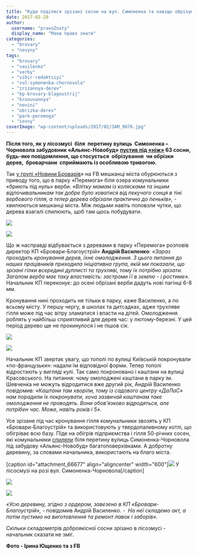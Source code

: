 ```yaml
---
title: "Куди поділися зрізані сосни на вул. Симоненка та навіщо обрізують верби у парку «Перемога»?"
date: 2017-02-20
author: 
  username: "pravoZnaty"
  display_name: "Маєш право знати"
categories: 
  - "brovary"
  - "novyny"
tags: 
  - "brovary"
  - "vasilenko"
  - "verby"
  - "vibir-redaktsiyi"
  - "vul-symonenka-chornovola"
  - "zrizannya-derev"
  - "kp-brovary-blagoustrij"
  - "kronuvannya"
  - "novini"
  - "obrizka-derev"
  - "park-peremoga"
  - "sosny"
coverImage: "wp-content/uploads/2017/02/SAM_9876.jpg"
---
```


**Після того, як у лісозмусі  біля  перетину вулиць  Симоненка –Чорновола забудовник «Альянс-Новобуд» [пустив під «ніж»](https://mpz.brovary.org/zeleni-krasuni-sosny-na-symonenka-vse-zh-spylyaly-foto-video/) 63 сосни, будь-яке повідомлення, що стосується  обрізування  чи обрізки дерев,  броварчани  сприймають із особливою тривогою.**

Так [у групі «Новини Броварів](http://www.facebook.com/groups/529373443771199/permalink/1421899961185205/)» на FB мешканці міста обурюються з приводу того, що в парку «Перемога» біля озера комунальники «бриють під нуль» верби. _«Влітку мамам із колясками та іншим відпочивальникам так добре було ховатися від пекучого сонця в тіні вербового гілля, а тепер дерева обрізали практично до пеньків»,_ - хвилюються мешканці міста. Між людьми навіть поповзли чутки, що дерева взагалі спилюють, щоб там щось побудувати.

[![](https://mpz.brovary.org/wp-content/uploads/2017/02/3-fejsbuk.jpg)](https://mpz.brovary.org/wp-content/uploads/2017/02/3-fejsbuk.jpg)

[![](https://mpz.brovary.org/wp-content/uploads/2017/02/SAM_9874.jpg)](https://mpz.brovary.org/wp-content/uploads/2017/02/SAM_9874.jpg)

Що ж насправді відбувається з деревами в парку «Перемога» розповів директор КП «Бровари-Благоустрій» **Андрій Василенко**_: «Зараз проходить кронування дерев, їхнє омолодження. З цього питання до наших працівників приходила ініціативна група, якій ми показали, що зрізані гілки всередині дуплисті та трухляві, тому їх потрібно зрізати. Загалом верба має таку властивість: застроми її в землю - і ростиме»._ Начальник КП переконує: до осені обрізані верби дадуть нові пагінці 6-8 мм.

Кронування нині проходить не тільки в парку, каже Василенко, а по всьому місту. У першу чергу, в школах та дитсадках, адже трухляве гілля може під час вітру зламатися і впасти на дітей. Омолодження роблять у найбільш сприятливий для дерев час: у лютому-березні. У цей період дерево ще не прокинулося і не пішов сік.

[![](https://mpz.brovary.org/wp-content/uploads/2017/02/SAM_9877.jpg)](https://mpz.brovary.org/wp-content/uploads/2017/02/SAM_9877.jpg)

[![](https://mpz.brovary.org/wp-content/uploads/2017/02/2-fejsbuk.jpg)](https://mpz.brovary.org/wp-content/uploads/2017/02/2-fejsbuk.jpg)

Начальник КП звертає увагу, що тополі по вулиці Київській покронували «по-французьки»: надали їм відповідної форми. Тепер тополі відростають у вигляді кулі. Так само покроновано і каштани на вулиці Красовського. На питання: чому омолоджені каштани в парку ім. Шевченка не можуть відродитися вже другий рік, Андрій Василенко повідомив: «_Каштани там хворіли, тому із садового центру «ДаЛаС» нам порадили їх покронувати, хоча зазвичай каштанам таке омолодження не проводять. Вони обов’язково відродяться, але потрібен час. Може, навіть років і 5»._

Усе зрізане під час кронування гілля комунальники звозять у КП «Бровари-Благоустрій» та використовують у твердопаливному котлі, що обігріває всю базу. Піде на обігрів підприємства і гілля 50-річних сосен, які комунальники [спиляли](https://mpz.brovary.org/pid-nizh-63-sosny-ubyly-te-shho-davalo-zhyttya-foto/) біля перетину вулиць Симоненка-Чорновола під забудову «Альянс-Новобуд» багатоповерхівками. А добротну деревину, за словами начальника, використають на благо міста.

\[caption id="attachment\_66677" align="aligncenter" width="600"\][![](https://mpz.brovary.org/wp-content/uploads/2017/02/IMG_3805.jpg)](https://mpz.brovary.org/wp-content/uploads/2017/02/IMG_3805.jpg) У лісосмузі на розі вул. Симоненка-Чорновола\[/caption\]

[![](https://mpz.brovary.org/wp-content/uploads/2017/02/3-3.jpg)](https://mpz.brovary.org/wp-content/uploads/2017/02/3-3.jpg)

[![](https://mpz.brovary.org/wp-content/uploads/2017/02/SAM_9823.jpg)](https://mpz.brovary.org/wp-content/uploads/2017/02/SAM_9823.jpg)

_«Усю деревину, згідно з ордером, завезено в КП «Бровари-Благоустрій», -_ повідомив Андрій Василенко. _-  На неї складемо акт, а потім пустимо на виготовлення та ремонт лавок і заборів»._

Скільки складометрів доброякісної сосни зрізано в лісозмусі - начальник сказати не зміг.

**Фото - Ірина Ющенко та з FB**
